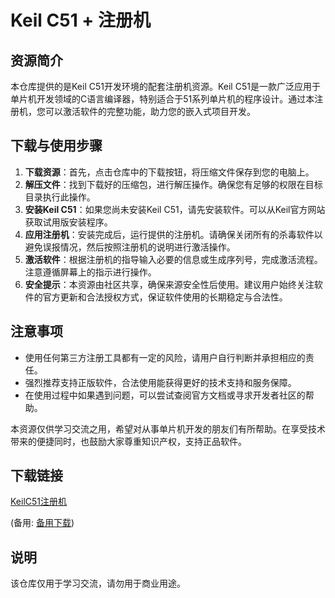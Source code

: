 # Keil C51 + 注册机

## 资源简介

本仓库提供的是Keil C51开发环境的配套注册机资源。Keil C51是一款广泛应用于单片机开发领域的C语言编译器，特别适合于51系列单片机的程序设计。通过本注册机，您可以激活软件的完整功能，助力您的嵌入式项目开发。

## 下载与使用步骤

1. **下载资源**：首先，点击仓库中的下载按钮，将压缩文件保存到您的电脑上。
2. **解压文件**：找到下载好的压缩包，进行解压操作。确保您有足够的权限在目标目录执行此操作。
3. **安装Keil C51**：如果您尚未安装Keil C51，请先安装软件。可以从Keil官方网站获取试用版安装程序。
4. **应用注册机**：安装完成后，运行提供的注册机。请确保关闭所有的杀毒软件以避免误报情况，然后按照注册机的说明进行激活操作。
5. **激活软件**：根据注册机的指导输入必要的信息或生成序列号，完成激活流程。注意遵循屏幕上的指示进行操作。
6. **安全提示**：本资源由社区共享，确保来源安全性后使用。建议用户始终关注软件的官方更新和合法授权方式，保证软件使用的长期稳定与合法性。

## 注意事项

- 使用任何第三方注册工具都有一定的风险，请用户自行判断并承担相应的责任。
- 强烈推荐支持正版软件，合法使用能获得更好的技术支持和服务保障。
- 在使用过程中如果遇到问题，可以尝试查阅官方文档或寻求开发者社区的帮助。

本资源仅供学习交流之用，希望对从事单片机开发的朋友们有所帮助。在享受技术带来的便捷同时，也鼓励大家尊重知识产权，支持正品软件。

## 下载链接
[KeilC51注册机](https://pan.quark.cn/s/6ee14e9a2daf) 

(备用: [备用下载](https://pan.baidu.com/s/11xcc1TmOo47sIlS4EWbjwg?pwd=1234))

## 说明

该仓库仅用于学习交流，请勿用于商业用途。
